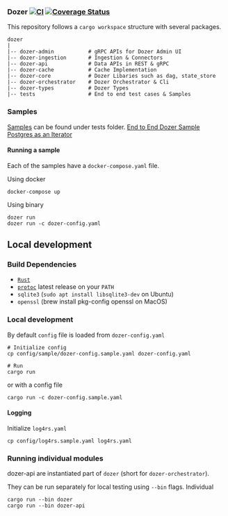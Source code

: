 ### Dozer [![CI](https://github.com/getdozer/dozer/actions/workflows/dozer.yaml/badge.svg)](https://github.com/getdozer/dozer/actions/workflows/dozer.yaml) [![Coverage Status](https://coveralls.io/repos/github/getdozer/dozer/badge.svg?branch=main&t=kZMYaV)](https://coveralls.io/github/getdozer/dozer?branch=main)

This repository follows a `cargo workspace` structure with several packages. 
```
dozer
|
|-- dozer-admin           # gRPC APIs for Dozer Admin UI
|-- dozer-ingestion       # Ingestion & Connectors
|-- dozer-api             # Data APIs in REST & gRPC
|-- dozer-cache           # Cache Implementation
|-- dozer-core            # Dozer Libaries such as dag, state_store
|-- dozer-orchestrator    # Dozer Orchestrator & Cli
|-- dozer-types           # Dozer Types
|-- tests                 # End to end test cases & Samples
```


### Samples
[Samples](./tests/README.md) can be found under tests folder. 
[End to End Dozer Sample](./tests/simple_e2e_example/README.md)
[Postgres as an Iterator](./tests/connectors/postgres_as_iterator/README.md)

#### Running a sample
Each of the samples have a `docker-compose.yaml` file. 

Using docker
```
docker-compose up
```

Using binary
```
dozer run
dozer run -c dozer-config.yaml
```


## Local development

### Build Dependencies

- [`Rust`](https://rustup.rs)
- [`protoc`](https://github.com/protocolbuffers/protobuf/releases) latest release on your `PATH`
- `sqlite3` (`sudo apt install libsqlite3-dev` on Ubuntu)
- `openssl` (brew install pkg-config openssl on MacOS)

### Local development

By default `config` file is loaded from `dozer-config.yaml`
```
# Initialize config
cp config/sample/dozer-config.sample.yaml dozer-config.yaml

# Run
cargo run 
```
or with a config file
```
cargo run -c dozer-config.sample.yaml
```

#### Logging
Initialize `log4rs.yaml`
```
cp config/log4rs.sample.yaml log4rs.yaml
```

### Running individual modules
dozer-api are instantiated part of `dozer` (short for `dozer-orchestrator`).

They can be run separately for local testing using `--bin` flags.
Individual 
```
cargo run --bin dozer
cargo run --bin dozer-api
```